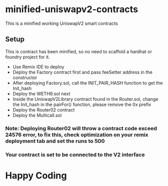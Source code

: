 # minified-uniswapv2-contracts
This is a minified working UniswapV2 smart contracts

## Setup
This is contract has been minified, so no need to scaffold a hardhat or foundry project for it.

- Use Remix IDE to deploy
- Deploy the Factory contract first and pass feeSetter address in the constructor
- After deploying Factory.sol, call the INIT_PAIR_HASH function to get the Init_hash
- Deploy the WETH9.sol next
- Inside the UniswapV2Library contract found in the Router.sol, change the Init_hash in the pairFor() function, please remove the 0x prefix
- Deploy the Router02 contract
- Deploy the Multicall.sol

### Note: Deploying Router02 will throw a contract code exceed 24576 error, to fix this, check optimization on your remix deployment tab and set the runs to 500

### Your contract is set to be connected to the V2 interface

# Happy Coding
